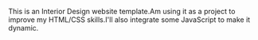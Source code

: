 This is an Interior Design website template.Am using it as a project to improve my HTML/CSS skills.I'll also integrate 
some JavaScript to make it dynamic.
